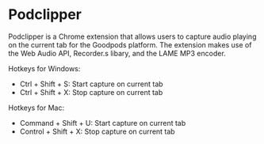 # Podclipper

Podclipper is a Chrome extension that allows users to capture audio playing on the current tab for the Goodpods platform. The extension makes use of the Web Audio API, Recorder.s libary, and the LAME MP3 encoder.

Hotkeys for Windows:
 - Ctrl + Shift + S: Start capture on current tab
 - Ctrl + Shift + X: Stop capture on current tab

Hotkeys for Mac:
 - Command + Shift + U: Start capture on current tab
 - Control + Shift + X: Stop capture on current tab